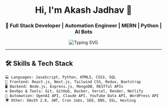 <h1 align="center">Hi, I'm Akash Jadhav 👋</h1>
<h3 align="center">🚀 Full Stack Developer | Automation Engineer | MERN | Python | AI Bots</h3>

<p align="center">
  <img src="https://readme-typing-svg.demolab.com?font=Fira+Code&pause=1000&color=00F7FF&center=true&vCenter=true&width=500&lines=Building+Bots+%26+Automation+Tools;Full+Stack+Apps+with+MERN+%26+Python;AI+Integrations+%7C+API+Automation+%7C+LLMs" alt="Typing SVG" />
</p>

---

## 🛠️ Skills & Tech Stack

```bash
💻 Languages: JavaScript, Python, HTML5, CSS3, SQL
🧩 Frontend: React.js, Next.js, Tailwind CSS, Redux, Bootstrap
🖥️ Backend: Node.js, Express.js, MongoDB, RESTful APIs
⚙️ DevOps & Tools: Git, GitHub, Docker, Vercel, Render, Netlify
🧠 Automation: OpenAI API, Claude API, YouTube Data API, WordPress API
🌍 Other: OAuth 2.0, JWT, Cron Jobs, SEO, DNS, SSL, Hosting
